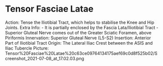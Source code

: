 # Tensor Fasciae Latae

Action: Tense the Iliotibial Tract, which helps to stabilise the Knee and Hip Joints.
Extra Info: - It is partially enclosed by the Fascia Lata/Iliotibial Tract                                        - Superior Gluteal Nerve comes out of the Greater Sciatic Foramen, above Piriformis 
Innervation: Superior Gluteal Nerve (L5-S2)
Insertion: Anterior Part of Iliotibial Tract
Origin: The Lateral Iliac Crest between the ASIS and Iliac Tubercle
Picture: Tensor%20Fasciae%20Latae%20c63ce09764134175aef69c0d8f525b02/Screenshot_2021-07-08_at_17.02.03.png
